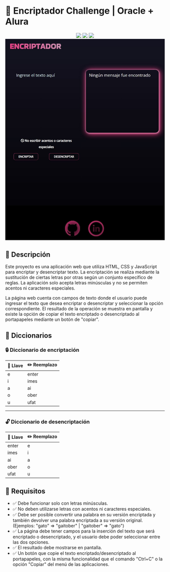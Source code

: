# 🚀 Encriptador Challenge | Oracle + Alura

<div align="center">
    <img src="https://img.shields.io/badge/JavaScript-FEFF01?logo=javascript&logoColor=000000&style=for-the-badge"/>
    <img src="https://img.shields.io/badge/HTML-EC6231?logo=html5&logoColor=FFFFFF&style=for-the-badge" />
    <img src="https://img.shields.io/badge/CSS-01A3D8?logo=css3&logoColor=FFFFFF&style=for-the-badge" />
</div>

<div align="center">
    <img alt="Imagen página principal" src="img/img_readme.JPG">
</div>

## 📝 Descripción

Este proyecto es una aplicación web que utiliza HTML, CSS y JavaScript para encriptar y desencriptar texto. La encriptación se realiza mediante la sustitución de ciertas letras por otras según un conjunto específico de reglas. La aplicación solo acepta letras minúsculas y no se permiten acentos ni caracteres especiales.

La página web cuenta con campos de texto donde el usuario puede ingresar el texto que desea encriptar o desencriptar y seleccionar la opción correspondiente. El resultado de la operación se muestra en pantalla y existe la opción de copiar el texto encriptado o desencriptado al portapapeles mediante un botón de "copiar".

## 📒 Diccionarios
### 🔒 Diccionario de encriptación
| 🔑 Llave | ✏️ Reemplazo |
|-----------|-----------|
| e | enter |
| i | imes |
| a | ai |
| o | ober |
| u | ufat |

---

### 🔓 Diccionario de desencriptación
| 🔑 Llave | ✏️ Reemplazo |
|-----------|-----------|
| enter | e |
| imes | i |
| ai | a |
| ober | o |
| ufat | u |

## 📑 Requisitos

- ✅ Debe funcionar solo con letras minúsculas.
- ✅ No deben utilizarse letras con acentos ni caracteres especiales.
- ✅ Debe ser posible convertir una palabra en su versión encriptada y también devolver una palabra encriptada a su versión original. (Ejemplos: "gato" => "gaitober" | "gaitober" => "gato")
- ✅ La página debe tener campos para la inserción del texto que será encriptado o desencriptado, y el usuario debe poder seleccionar entre las dos opciones.
- ✅ El resultado debe mostrarse en pantalla.
- ✅ Un botón que copie el texto encriptado/desencriptado al portapapeles, con la misma funcionalidad que el comando "Ctrl+C" o la opción "Copiar" del menú de las aplicaciones.
